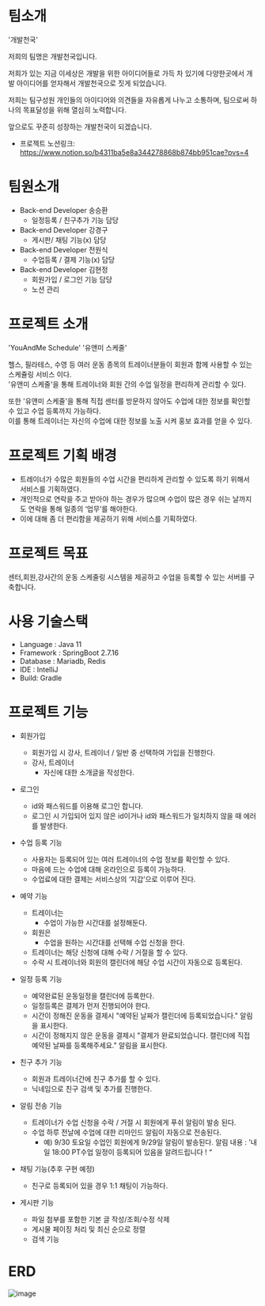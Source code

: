 # 팀소개
'개발천국'

저희의 팀명은 개발천국입니다. 

저희가 있는 지금 이세상은 개발을 위한 아이디어들로 가득 차 있기에 다양한곳에서 개발 아이디어를 얻자해서 개발천국으로 짓게 되었습니다.

저희는 팀구성원 개인들의 아이디어와 의견들을 자유롭게 나누고 소통하며, 팀으로써 하나의 목표달성을 위해 열심히 노력합니다.

앞으로도 꾸준히 성장하는 개발천국이 되겠습니다.

- 프로젝트 노션링크: https://www.notion.so/b4311ba5e8a344278868b874bb951cae?pvs=4

# 팀원소개

- Back-end Developer 송승환
  - 일정등록 / 친구추가 기능 담당
- Back-end Developer 강경구
  - 게시판/ 채팅 기능(x) 담당
- Back-end Developer 전원식
  - 수업등록 / 결제 기능(x) 담당
- Back-end Developer 김현정
  - 회원가입 / 로그인 기능 담당
  - 노션 관리


# 프로젝트 소개
'YouAndMe Schedule'
'유앤미 스케줄'

  헬스, 필라테스, 수영 등 여러 운동 종목의 트레이너분들이 회원과 함께 사용할 수 있는 스케쥴링 서비스 이다.<br/> 
'유앤미 스케줄'을 통해 트레이너와 회원 간의 수업 일정을 편리하게 관리할 수 있다.

 또한 '유앤미 스케줄'을 통해 직접 센터를 방문하지 않아도 수업에 대한 정보를 확인할 수 있고 수업 등록까지 가능하다.<br/> 
이를 통해 트레이너는 자신의 수업에 대한 정보를 노출 시켜 홍보 효과를 얻을 수 있다. 


# 프로젝트 기획 배경

- 트레이너가 수많은 회원들의 수업 시간을 편리하게 관리할 수 있도록 하기 위해서 서비스를 기획하였다.
- 개인적으로 연락을 주고 받아야 하는 경우가 많으며 수업이 많은 경우 쉬는 날까지도 연락을 통해 일종의 ‘업무’를 해야한다.
- 이에 대해 좀 더 편리함을 제공하기 위해 서비스를 기획하였다.

# 프로젝트 목표

센터,회원,강사간의 운동 스케줄링 시스템을 제공하고 수업을 등록할 수 있는 서버를 구축합니다.

# 사용 기술스택

- Language : Java 11
- Framework : SpringBoot 2.7.16
- Database : Mariadb, Redis
- IDE : IntelliJ
- Build: Gradle

# 프로젝트 기능

- 회원가입
    - 회원가입 시 강사, 트레이너 / 일반 중 선택하여 가입을 진행한다.
    - 강사, 트레이너
        - 자신에 대한 소개글을 작성한다.
- 로그인
    - id와 패스워드를 이용해 로그인 합니다.
    - 로그인 시 가입되어 있지 않은 id이거나 id와 패스워드가 일치하지 않을 때 에러를 발생한다.
- 수업 등록 기능
    - 사용자는 등록되어 있는 여러 트레이너의 수업 정보를 확인할 수 있다.
    - 마음에 드는 수업에 대해 온라인으로 등록이 가능하다.
    - 수업료에 대한 결제는 서비스상의 ‘지갑’으로 이루어 진다.
- 예약 기능
    - 트레이너는
        - 수업이 가능한 시간대를 설정해둔다.
    - 회원은
        - 수업을 원하는 시간대를 선택해 수업 신청을 한다.
    - 트레이너는 해당 신청에 대해 수락 / 거절을 할 수 있다.
    - 수락 시 트레이너와 회원의 캘린더에 해당 수업 시간이 자동으로 등록된다.
- 일정 등록 기능
  - 예약완료된 운동일정을 캘린더에 등록한다. 
  - 일정등록은 결제가 먼저 진행되어야 한다.
  - 시간이 정해진 운동을 결제시 "예약된 날짜가 캘린더에 등록되었습니다." 알림을 표시한다.
  - 시간이 정해지지 않은 운동을 결제시 "결제가 완료되었습니다. 캘린더에 직접 예약된 날짜를 등록해주세요." 알림을 표시한다.
- 친구 추가 기능
    - 회원과 트레이너간에 친구 추가를 할 수 있다.
    - 닉네임으로 친구 검색 및 추가를 진행한다.
- 알림 전송 기능
    - 트레이너가 수업 신청을 수락 / 거절 시 회원에게 푸쉬 알림이 발송 된다.
    - 수업 하루 전날에 수업에 대한 리마인드 알림이 자동으로 전송된다.
        - 예) 9/30 토요일 수업인 회원에게 9/29일 알림이 발송된다.
        알림 내용 : ’내일 18:00 PT수업 일정이 등록되어 있음을 알려드립니다 ! “

- 채팅 기능(추후 구현 예정)
    - 친구로 등록되어 있을 경우 1:1 채팅이 가능하다.
      
- 게시판 기능
    - 파일 첨부를 포함한 기본 글 작성/조회/수정 삭제
    - 게시물 페이징 처리 및 최신 순으로 정렬
    - 검색 기능

# ERD  

![image](https://github.com/DevSanctuary/youandme_scheduling/assets/127717572/5b9a0fff-fafb-4222-9182-a39adad5d842)
